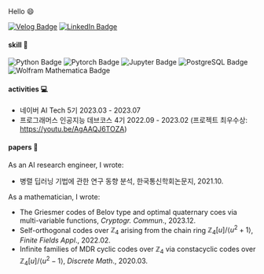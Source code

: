 Hello :smile:

[![Velog Badge](https://img.shields.io/badge/Velog-20C997?style=flat-square&logo=Velog&logoColor=white)](https://velog.io/@bandi12)
[![LinkedIn Badge](https://img.shields.io/badge/LinkedIn-Profile-informational?style=flat&logo=linkedin&logoColor=white&color=0D76A8)](https://www.linkedin.com/in/nayoungHan)

#### skill :wrench:
![Python Badge](https://img.shields.io/badge/Python-3776AB?style=flat-square&logo=Python&logoColor=white)
![Pytorch Badge](https://img.shields.io/badge/Pytorch-EE4C2C?style=flat-square&logo=Pytorch&logoColor=white)
![Jupyter Badge](https://img.shields.io/badge/Jupyter-F37626?style=flat-square&logo=Jupyter&logoColor=white)
![PostgreSQL Badge](https://img.shields.io/badge/PostgreSQL-4169E1?style=flat-square&logo=PostgreSQL&logoColor=white)
![Wolfram Mathematica Badge](https://img.shields.io/badge/WolframMathematica-DD1100?style=flat-square&logo=WolframMathematica&logoColor=white)



#### activities :computer:
- 네이버 AI Tech 5기 2023.03 - 2023.07
- 프로그래머스 인공지능 데브코스 4기 2022.09 - 2023.02 (프로젝트 최우수상: https://youtu.be/AgAAQJ6TOZA)

#### papers :page_facing_up:	
As an AI research engineer, I wrote:
- 병렬 딥러닝 기법에 관한 연구 동향 분석, 한국통신학회논문지, 2021.10.
 
As a mathematician, I wrote:
- The Griesmer codes of Belov type and optimal quaternary coes via multi-variable functions, *Cryptogr. Commun*., 2023.12.
- Self-orthogonal codes over $\mathbb{Z}_4$ arising from the chain ring $\mathbb{Z}_4[u]/\langle u^2+1 \rangle$, *Finite Fields Appl*., 2022.02.
- Infinite families of MDR cyclic codes over $\mathbb{Z}_4$ via constacyclic codes over $\mathbb{Z}_4[u]/ \langle u^2-1 \rangle$, *Discrete Math*., 2020.03.


